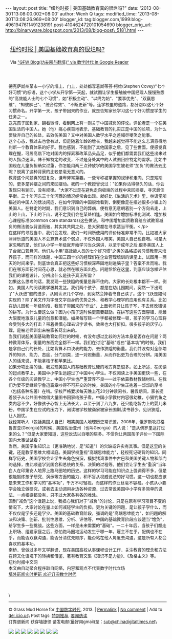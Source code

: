--- layout: post title: "纽约时报 | 美国基础教育真的很烂吗?" date:
'2013-08-30T13:08:00.002+08:00' author: Wenh Q tags: modified\_time:
'2013-08-30T13:08:26.969+08:00' blogger\_id:
tag:blogger.com,1999:blog-4961947611491238191.post-4104624720101054690
blogger\_orig\_url:
http://binaryware.blogspot.com/2013/08/blog-post\_5181.html ---
<div style="margin: 10px; padding: 5px;">

<div style="font-size: 18px;">

[纽约时报 |
美国基础教育真的很烂吗?](http://feedproxy.google.com/~r/chinagfwblog/~3/utPU83o3Kmk/)

</div>

<div style="font-size: 13px;">

Via ["GFW Blog(功夫网与翻墙)" via 数字时代 in Google
Reader](https://www.blogger.com/blogger.g?blogID=4961947611491238191&pli=1)

</div>

</div>

<div style="font-size: 13px; padding: 15px 0 10px 10px;">

德克萨斯州某市一小学的墙上、门上，处处都写着斯蒂芬·柯维(Stephen
Covey)"七个好习惯"的标语，这个小学从开学第一天起，就试图让学生接触被中国经理人慢慢熟悉的"高效能人士的七个习惯"，如"积极主动"、"以终为始"、"要事优先"、"双赢思维"、"知彼解己"、"统合综效"、"不断更新"等。连学校里的道路，都分别以这七个好习惯命名。开学第一天，孩子带回来的作业，就是告知家长学习这七个好习惯是学生的任务之一。\
送完孩子回到家，翻看微博，看到网上有一则关于中国减负的评论。评论者是一个在美国生活的中国人。她（他）痛心疾首地表示，基础教育的扎实正是中国的长项，为什么要放弃自己的长处，去效仿美国？文中对美国人数学水平之差竭尽嘲笑之能事。\
这个心态，我过去也曾有过，但是随着年龄的增长，我越来越觉得不能这么志满意得地判断一个教育体系的好歹。我也感到，不能到了其他国家之后，见了些世面，便感觉真理在握，可居高临下地对国内的探索和改革品头品足，似乎他们都需要我们这些出来过的人指点迷津。殊不知特定的改变，不过是身处其中的人试图回应特定的需求。比如中国现在儿童负担确实过重，你怎能用两三点钟放学的美国学生被老师"加负"的做法去比呢？脱离了这种背景的比较是毫无意义的。\
教育这个问题真的很复杂，谦卑非常重要。一些号称被掌握的规律和走向，只是短期的，更多是钟摆之间的来回摆动。我的一个教授曾说过："如果你活得够久的话，你会发现只有轮回，没有规律。"大家不过是在避免走向极端的过程中来回摇摆，寻求最佳平衡。三十年河东三十年河西的情况经常会出现。就好比《生活的艺术》里，林语堂所描述的中国人的恬淡闲适，在如今浮躁的中国很难看到，倒更像是在描述很多小镇上的美国人。在特定的时期，我们意识到自己的弊病，便有意无意朝着别一个方向去走，上山的上山，下山的下山，说不定我们会在某处相逢。美国如今增加标准化测试、增加核心课程标准(common
core
standards)这些做法，和中国增加素质教育给应试教育减负的做法貌似背道而驰，其实其共同之处，是大家都在寻求适当平衡。&lt;
/p&gt;\
在这样的寻找当中，我们会发现，我们一时间所使用的评价标准非常不同。比如被大家津津乐道的美国人不会算算术这个弱点，不仅外国人嘲笑，美国人自己也自嘲。可是大家忽略的是，他们从小学一年级就开始学习当众演讲，以至于成年之后,很多美国人上了台就口若悬河。他们从小用"高效能人员的七个好习惯"之类的品格或者习惯教育来培养孩子，而同样的话题，中国三四十岁的经理们在企业管理培训的课堂上，试图用一两天的时间来学。到底谁会真正把这些好习惯根深蒂固地刻进脑子里？答案不言而喻。我们在哪方面花时间花心思，就必然在哪方面出色。问题恰恰在这里，到底应该怎样评估我们的课程设计，分辨出什么是孩子真正所需？\
如果这么思考的话，我发现一些狭隘的衡量是靠不住的。大家的长处根本都不一样。例如，美国人的阅读教学极其发达。我们两个孩子，都是在幼儿园期间，突然一下出现了"大跃进"般的进步，从刚认识几个字母，到突然会捧着书自己读了。这个飞跃是如何实现的？除了英文作为字母文字自身的优势之外，和教学心理学的应用也有关系。比如在幼儿园和一年级阶段，我孩子带回来的"作业"，上面老师只让孩子写，不去修改错误的拼写。为什么要这么做？因为小孩子这时候更需要鼓励。在拼写这些方面容错，能最大限度地激发儿童的创意和潜能。如果每写错一个字都被修理一顿，孩子的学习心理将会受到多大的打击？带着畏惧心理去识字读书，效果也大打折扣。很多孩子的厌学心理，是被老师训出来被家长骂出来的。\
当我们说起美国基础教育如何烂的时候，有没有想过比较的方法本身是否存在问题？两种教育体系，衡量的东西完全都不一样。我们在讨论"基础"或曰"基本功"的时候，我们是拿自己们的长处，比如背算术口诀表的能力，去作狭隘的衡量。我们并没有对全部培养的知识、能力、态度，分门别类，逐一对照衡量，从而作出更为合理的分辨。用美国人的话来说，不能拿桔子和苹果比。\
如果分项比拼的话，我发现美国人的基础教育过硬的地方真是很多。如上所述，在阅读的起点教学上，美国中小学生远超过了中国中小学生。不仅阅读上手美国更快一些，在各个年级的阅读教学上，中国小学生也严重营养不良——过于依靠教材教辅材料。在我们为要不要继续学鲁迅篇章吵得不可开交的时候，美国的小学生正抱着一部部的厚书（包括各种名著）在啃。学校严格要求每天晚上花20分钟读闲书，暑假期间，家长提着袋子从公共图书馆借大量图书回家给孩子看。中国小学教材内容很幼稚，小猫钓鱼之类内容不少，好像孩子心智上无法长大，以至于到了八九岁，还只能吃智力上的婴儿米粉。中国学生在应试的压力下，阅读被学校被商家被家长围剿,读书甚少，见识狭隘，让人担忧。\
我经常听人（包括美国人自己）嘲笑美国人地理历史常识差。2008年，俄罗斯攻打格鲁吉亚(Georgia)的时候，美国佐治亚州（也叫Georgia）的人说："是从佛罗里达打过来的么？"但是大家要知道，这些说法以自嘲的居多。不信你让两国孩子评价一下国际国内大事试试看？\
当然，美国学生知识上（更准确地说，是"知道"）的欠缺或许实有其事。但是这里的关键，还是教学思维大相迳庭。美国学校重视"高端思维能力"，轻视死记硬背的知识。同样学历史，美国学校会让学生去角色扮演，模拟猪湾事件中古巴和美国关键人物和部门的选择，由此顺道学到国会和总统的关系、决策的过程等。他们会让学生去"重演"当年白人在印第安人地界上跑马圈地的历史。这样的学习可能在知识点上强调得不多，但是很能锻炼孩子研究、演示等方面的能力，和不盲从权威说法的好习惯。这一切也都应该是未来工作和学习的"基本功"，千万不可轻视。而这样的作业丝毫不容易。小孩从小要学会独立做研究，或者去主动调用身边各种资源，过去常说美国中小学有多简单的说法，一点根据都没有，只不过大家各有各的难处。\
回到"减负"这个话题上说，我担心我们对于"减负"的讨论，只是在原有学习项目不变的情况下，大家讨论在量上如何减轻学生的负担。更为关键的问题，是让孩子学什么，而不仅仅是学多还是学少。美国的基础教育阶段，强调的是"高端思维能力"，如问题的解决和决策、创新、批判性思维、分析、评估等，中国的基础教育阶段应该适当"增负"，给学生多一些挑战。这些方面，一样是未来需要的"基础"。一二十年后，当孩子们都走上职场、组建家庭之后，恐怕跑马圈地运动发生于哪一年，雇主不在乎，配偶也不在乎。而能否双赢沟通，能否分清优先顺序，能否站在他人角度去沟通，这是所有人都会喜欢的基本功。\
南桥，曾做过多年文学翻译，现在美国高校从事课程设计工作，关注教育的理念和方法在跨文化语境下的转换和借鉴，著有教育文集《知识不是力量》、《及格主义》等。\
纽约时报中文网\
本文由自动聚合程序取自网络，内容和观点不代表数字时代立场\
[墙外新闻实时更新 欢迎订阅数字时代](http://eepurl.com/mstlf)\
\
\
\
\

------------------------------------------------------------------------

© Grass Mud Horse for
[中国数字时代](http://chinadigitaltimes.net/chinese), 2013. |
[Permalink](http://chinadigitaltimes.net/chinese/2013/08/%E7%BA%BD%E7%BA%A6%E6%97%B6%E6%8A%A5-%E7%BE%8E%E5%9B%BD%E5%9F%BA%E7%A1%80%E6%95%99%E8%82%B2%E7%9C%9F%E7%9A%84%E5%BE%88%E7%83%82%E5%90%97/)
| [No
comment](http://chinadigitaltimes.net/chinese/2013/08/%E7%BA%BD%E7%BA%A6%E6%97%B6%E6%8A%A5-%E7%BE%8E%E5%9B%BD%E5%9F%BA%E7%A1%80%E6%95%99%E8%82%B2%E7%9C%9F%E7%9A%84%E5%BE%88%E7%83%82%E5%90%97/#comments)
| Add to
[del.icio.us](http://del.icio.us/post?url=http://chinadigitaltimes.net/chinese/2013/08/%E7%BA%BD%E7%BA%A6%E6%97%B6%E6%8A%A5-%E7%BE%8E%E5%9B%BD%E5%9F%BA%E7%A1%80%E6%95%99%E8%82%B2%E7%9C%9F%E7%9A%84%E5%BE%88%E7%83%82%E5%90%97/&title=%E7%BA%BD%E7%BA%A6%E6%97%B6%E6%8A%A5%20%7C%20%E7%BE%8E%E5%9B%BD%E5%9F%BA%E7%A1%80%E6%95%99%E8%82%B2%E7%9C%9F%E7%9A%84%E5%BE%88%E7%83%82%E5%90%97?)\
Post tags:
[特别推荐](http://chinadigitaltimes.net/chinese/tag/%E7%89%B9%E5%88%AB%E6%8E%A8%E8%8D%90/?category=10466),
[要闻选读](http://chinadigitaltimes.net/chinese/tag/%E8%A6%81%E9%97%BB%E9%80%89%E8%AF%BB/?category=10466)\
订靠谱新闻 获穿墙捷径
请发电邮(最好用gmail)至：sub@chinadigitaltimes.net\
<div>

[![](http://feeds.feedburner.com/~ff/chinagfwblog?d=yIl2AUoC8zA)](http://feeds.feedburner.com/~ff/chinagfwblog?a=utPU83o3Kmk:jkYas8legUw:yIl2AUoC8zA)
[![](http://feeds.feedburner.com/~ff/chinagfwblog?i=utPU83o3Kmk:jkYas8legUw:-BTjWOF_DHI)](http://feeds.feedburner.com/~ff/chinagfwblog?a=utPU83o3Kmk:jkYas8legUw:-BTjWOF_DHI)
[![](http://feeds.feedburner.com/~ff/chinagfwblog?i=utPU83o3Kmk:jkYas8legUw:F7zBnMyn0Lo)](http://feeds.feedburner.com/~ff/chinagfwblog?a=utPU83o3Kmk:jkYas8legUw:F7zBnMyn0Lo)
[![](http://feeds.feedburner.com/~ff/chinagfwblog?i=utPU83o3Kmk:jkYas8legUw:V_sGLiPBpWU)](http://feeds.feedburner.com/~ff/chinagfwblog?a=utPU83o3Kmk:jkYas8legUw:V_sGLiPBpWU)
[![](http://feeds.feedburner.com/~ff/chinagfwblog?d=qj6IDK7rITs)](http://feeds.feedburner.com/~ff/chinagfwblog?a=utPU83o3Kmk:jkYas8legUw:qj6IDK7rITs)
[![](http://feeds.feedburner.com/~ff/chinagfwblog?d=l6gmwiTKsz0)](http://feeds.f%20%20%20eedburner.com/~ff/chinagfwblog?a=utPU83o3Kmk:jkYas8legUw:l6gmwiTKsz0)
[![](http://feeds.feedburner.com/~ff/chinagfwblog?i=utPU83o3Kmk:jkYas8legUw:gIN9vFwOqvQ)](http://feeds.feedburner.com/~ff/chinagfwblog?a=utPU83o3Kmk:jkYas8legUw:gIN9vFwOqvQ)
[![](http://feeds.feedburner.com/~ff/chinagfwblog?d=TzevzKxY174)](http://feeds.feedburner.com/~ff/chinagfwblog?a=utPU83o3Kmk:jkYas8legUw:TzevzKxY174)

</div>

</div>
